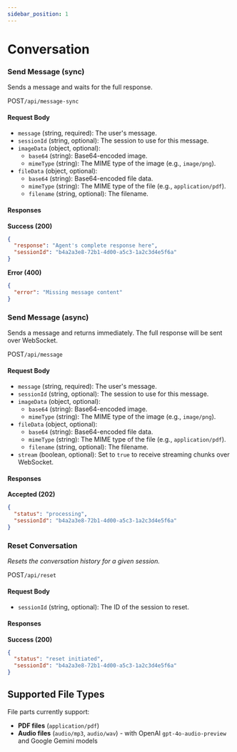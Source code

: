 ```yaml
---
sidebar_position: 1
---
```


# Conversation

### Send Message (sync)
Sends a message and waits for the full response.

<p class="api-endpoint-header"><span class="api-method post">POST</span><code>/api/message-sync</code></p>

#### Request Body
- `message` (string, required): The user's message.
- `sessionId` (string, optional): The session to use for this message.
- `imageData` (object, optional):
    - `base64` (string): Base64-encoded image.
    - `mimeType` (string): The MIME type of the image (e.g., `image/png`).
- `fileData` (object, optional):
    - `base64` (string): Base64-encoded file data.
    - `mimeType` (string): The MIME type of the file (e.g., `application/pdf`).
    - `filename` (string, optional): The filename.

#### Responses

**Success (200)**
```json
{
  "response": "Agent's complete response here",
  "sessionId": "b4a2a3e8-72b1-4d00-a5c3-1a2c3d4e5f6a"
}
```

**Error (400)**
```json
{
  "error": "Missing message content"
}
```

### Send Message (async)
Sends a message and returns immediately. The full response will be sent over WebSocket.

<p class="api-endpoint-header"><span class="api-method post">POST</span><code>/api/message</code></p>

#### Request Body
- `message` (string, required): The user's message.
- `sessionId` (string, optional): The session to use for this message.
- `imageData` (object, optional):
    - `base64` (string): Base64-encoded image.
    - `mimeType` (string): The MIME type of the image (e.g., `image/png`).
- `fileData` (object, optional):
    - `base64` (string): Base64-encoded file data.
    - `mimeType` (string): The MIME type of the file (e.g., `application/pdf`).
    - `filename` (string, optional): The filename.
- `stream` (boolean, optional): Set to `true` to receive streaming chunks over WebSocket.

#### Responses

**Accepted (202)**
```json
{
  "status": "processing",
  "sessionId": "b4a2a3e8-72b1-4d00-a5c3-1a2c3d4e5f6a"
}
```

### Reset Conversation
*Resets the conversation history for a given session.*

<p class="api-endpoint-header"><span class="api-method post">POST</span><code>/api/reset</code></p>

#### Request Body
- `sessionId` (string, optional): The ID of the session to reset.

#### Responses

**Success (200)**
```json
{
  "status": "reset initiated",
  "sessionId": "b4a2a3e8-72b1-4d00-a5c3-1a2c3d4e5f6a"
}
```

## Supported File Types

File parts currently support:
- **PDF files** (`application/pdf`)
- **Audio files** (`audio/mp3`, `audio/wav`) - with OpenAI `gpt-4o-audio-preview` and Google Gemini models
